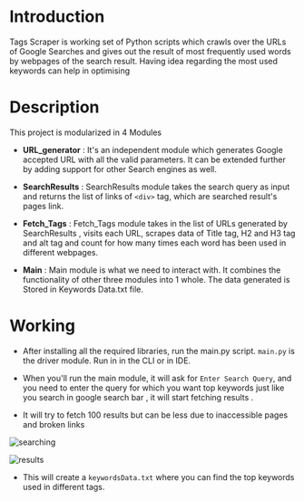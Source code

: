 # Introduction

Tags Scraper is working set of Python scripts which crawls over the URLs of Google Searches and gives out the result of most frequently used words by webpages of the search result. Having idea regarding the most used keywords can help in optimising

# Description

This project is modularized in 4 Modules

- **URL_generator** : It's an independent module which generates Google accepted URL with all the valid parameters. It can be extended further by adding support for other Search engines as well.

- **SearchResults** : SearchResults module takes the search query as input and returns the list of links  of `<div>` tag, which are  searched result's pages link.

- **Fetch_Tags** : Fetch_Tags module takes in the list of URLs generated by SearchResults , visits each URL, scrapes data of Title tag, H2 and H3 tag and alt tag and count for how many times each word has been used in different webpages.

- **Main** : Main module is what we need to interact with. It combines the functionality of other three modules into 1 whole. The data generated is Stored in Keywords Data.txt file.

# Working

- After installing all the required libraries, run the main.py script. `main.py` is
the driver module. Run in in the CLI or in IDE.

- When you'll run the main module, it will ask for `Enter Search Query`, and you need to enter the query for which you want top keywords just like you search in google search bar , it will start fetching results .

- It will try to fetch 100 results but can be less due to inaccessible pages and broken links

![searching](https://i.imgur.com/9eo90n4.png)

![results](https://i.imgur.com/JoePBu8.png)

- This will create a `keywordsData.txt` where you can find the top keywords used in different tags.
